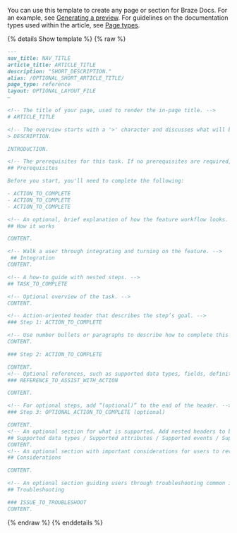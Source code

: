 You can use this template to create any page or section for Braze Docs. For an example, see [Generating a preview]({{site.baseurl}}/contributing/generating_a_preview/). For guidelines on the documentation types used within the article, see [Page types]({{site.baseurl}}/contributing/page_types/).

{% details Show template %}
{% raw %}
`````markdown
---
nav_title: NAV_TITLE
article_title: ARTICLE_TITLE
description: "SHORT_DESCRIPTION."
alias: /OPTIONAL_SHORT_ARTICLE_TITLE/
page_type: reference
layout: OPTIONAL_LAYOUT_FILE
—

<!-- The title of your page, used to render the in-page title. -->
# ARTICLE_TITLE

<!-- The overview starts with a '>' character and discusses what will be covered. In an optional following paragraph, contextualize the topic at a high-level in an introduction. -->
> DESCRIPTION.

INTRODUCTION.

<!-- The prerequisites for this task. If no prerequisites are required, you can remove this section. -->
## Prerequisites

Before you start, you'll need to complete the following:

- ACTION_TO_COMPLETE
- ACTION_TO_COMPLETE
- ACTION_TO_COMPLETE

<!-- An optional, brief explanation of how the feature workflow looks. -->
## How it works

CONTENT.

<!-- Walk a user through integrating and turning on the feature. -->
 ## Integration
CONTENT.

<!-- A how-to guide with nested steps. -->
## TASK_TO_COMPLETE

<!-- Optional overview of the task. -->
CONTENT.

<!-- Action-oriented header that describes the step’s goal. -->
### Step 1: ACTION_TO_COMPLETE

<!-- Use number bullets or paragraphs to describe how to complete this action -->
CONTENT.

### Step 2: ACTION_TO_COMPLETE

CONTENT.
<!-- Optional references, such as supported data types, fields, definitions, and similar. -->
### REFERENCE_TO_ASSIST_WITH_ACTION

CONTENT.

<!-- For optional steps, add “(optional)” to the end of the header. -->
### Step 3: OPTIONAL_ACTION_TO_COMPLETE (optional)

CONTENT.
<!-- An optional section for what is supported. Add nested headers to be more specific. -->
## Supported data types / Supported attributes / Supported events / Supported ETC.
CONTENT.
<!-- An optional section with important considerations for users to review before using the feature. -->
## Considerations

CONTENT.

<!-- An optional section guiding users through troubleshooting common issues. -->
## Troubleshooting

### ISSUE_TO_TROUBLESHOOT
CONTENT.

`````
{% endraw %}
{% enddetails %}